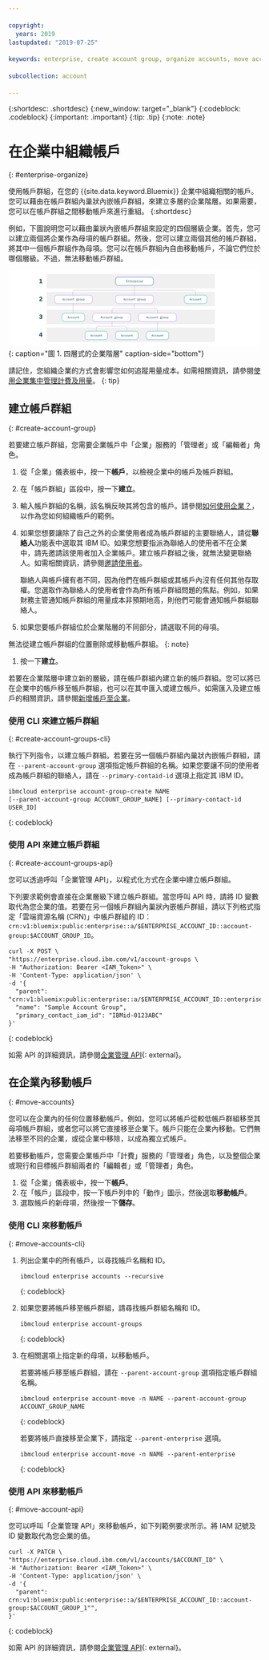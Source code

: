 ```yaml
---

copyright:
  years: 2019
lastupdated: "2019-07-25"

keywords: enterprise, create account group, organize accounts, move accounts

subcollection: account

---
```


{:shortdesc: .shortdesc}
{:new_window: target="_blank"}
{:codeblock: .codeblock}
{:important: .important}
{:tip: .tip}
{:note: .note}

# 在企業中組織帳戶
{: #enterprise-organize}

使用帳戶群組，在您的 {{site.data.keyword.Bluemix}} 企業中組織相關的帳戶。您可以藉由在帳戶群組內巢狀內嵌帳戶群組，來建立多層的企業階層。如果需要，您可以在帳戶群組之間移動帳戶來進行重組。
{:shortdesc}

例如，下圖說明您可以藉由巢狀內嵌帳戶群組來設定的四個層級企業。首先，您可以建立兩個將企業作為母項的帳戶群組。然後，您可以建立兩個其他的帳戶群組，將其中一個帳戶群組作為母項。您可以在帳戶群組內自由移動帳戶，不論它們位於哪個層級。不過，無法移動帳戶群組。

![此圖顯示四個企業層級。最上層是企業，其中包含兩個層級的帳戶群組。然後，帳戶群組會包含帳戶。](images/enterprise-hierarchy.svg "藉由新增帳戶群組來建立企業層級。"){: caption="圖 1. 四層式的企業階層" caption-side="bottom"}

請記住，您組織企業的方式會影響您如何追蹤用量成本。如需相關資訊，請參閱[使用企業集中管理計費及用量](/docs/billing-usage?topic=billing-usage-enterprise)。
{: tip}

## 建立帳戶群組
{: #create-account-group}

若要建立帳戶群組，您需要企業帳戶中「企業」服務的「管理者」或「編輯者」角色。

1. 從「企業」儀表板中，按一下**帳戶**，以檢視企業中的帳戶及帳戶群組。
1. 在「帳戶群組」區段中，按一下**建立**。
1. 輸入帳戶群組的名稱，該名稱反映其將包含的帳戶。請參閱[如何使用企業？](/docs/account?topic=account-enterprise#enterprise-use-cases)，以作為您如何組織帳戶的範例。
1. 如果您想要讓除了自己之外的企業使用者成為帳戶群組的主要聯絡人，請從**聯絡人**功能表中選取其 IBM ID。如果您想要指派為聯絡人的使用者不在企業中，請先邀請該使用者加入企業帳戶。建立帳戶群組之後，就無法變更聯絡人。如需相關資訊，請參閱[邀請使用者](/docs/iam?topic=iam-iamuserinv)。

   聯絡人與帳戶擁有者不同，因為他們在帳戶群組或其帳戶內沒有任何其他存取權。您選取作為聯絡人的使用者會作為所有帳戶群組問題的焦點。例如，如果財務主管通知帳戶群組的用量成本非預期地高，則他們可能會通知帳戶群組聯絡人。


1. 如果您要帳戶群組位於企業階層的不同部分，請選取不同的母項。

  無法從建立帳戶群組的位置刪除或移動帳戶群組。
  {: note}
1. 按一下**建立**。

若要在企業階層中建立新的層級，請在帳戶群組內建立新的帳戶群組。您可以將已在企業中的帳戶移至帳戶群組，也可以在其中匯入或建立帳戶。如需匯入及建立帳戶的相關資訊，請參閱[新增帳戶至企業](/docs/account?topic=account-enterprise-add)。

### 使用 CLI 來建立帳戶群組
{: #create-account-groups-cli}

執行下列指令，以建立帳戶群組。若要在另一個帳戶群組內巢狀內嵌帳戶群組，請在 `--parent-account-group` 選項指定帳戶群組的名稱。如果您要讓不同的使用者成為帳戶群組的聯絡人，請在 `--primary-contaid-id` 選項上指定其 IBM ID。

```
ibmcloud enterprise account-group-create NAME
[--parent-account-group ACCOUNT_GROUP_NAME] [--primary-contact-id USER_ID]
```
{: codeblock}

### 使用 API 來建立帳戶群組
{: #create-account-groups-api}

您可以透過呼叫「企業管理 API」，以程式化方式在企業中建立帳戶群組。

下列要求範例會直接在企業層級下建立帳戶群組。當您呼叫 API 時，請將 ID 變數取代為您企業的值。若要在另一個帳戶群組內巢狀內嵌帳戶群組，請以下列格式指定「雲端資源名稱 (CRN)」中帳戶群組的 ID：`crn:v1:bluemix:public:enterprise::a/$ENTERPRISE_ACCOUNT_ID::account-group:$ACCOUNT_GROUP_ID`。

```
curl -X POST \
"https://enterprise.cloud.ibm.com/v1/account-groups \
-H "Authorization: Bearer <IAM_Token>" \
-H 'Content-Type: application/json' \
-d '{
  "parent": "crn:v1:bluemix:public:enterprise::a/$ENTERPRISE_ACCOUNT_ID::enterprise:$ENTERPRISE_ID",
  "name": "Sample Account Group",
  "primary_contact_iam_id": "IBMid-0123ABC"
}'
```
{: codeblock}

如需 API 的詳細資訊，請參閱[企業管理 API](https://{DomainName}/apidocs/enterprise-apis/enterprise#create-an-account-group){: external}。

## 在企業內移動帳戶
{: #move-accounts}

您可以在企業內的任何位置移動帳戶。例如，您可以將帳戶從較低帳戶群組移至其母項帳戶群組，或者您可以將它直接移至企業下。帳戶只能在企業內移動。它們無法移至不同的企業，或從企業中移除，以成為獨立式帳戶。

若要移動帳戶，您需要企業帳戶中「計費」服務的「管理者」角色，以及整個企業或現行和目標帳戶群組兩者的「編輯者」或「管理者」角色。

1. 從「企業」儀表板中，按一下**帳戶**。
1. 在「帳戶」區段中，按一下帳戶列中的「動作」圖示，然後選取**移動帳戶**。
1. 選取帳戶的新母項，然後按一下**儲存**。

### 使用 CLI 來移動帳戶
{: #move-accounts-cli}

1. 列出企業中的所有帳戶，以尋找帳戶名稱和 ID。

   ```
   ibmcloud enterprise accounts --recursive
   ```
   {: codeblock}
1. 如果您要將帳戶移至帳戶群組，請尋找帳戶群組名稱和 ID。

   ```
   ibmcloud enterprise account-groups
   ```
   {: codeblock}
1. 在相關選項上指定新的母項，以移動帳戶。

   若要將帳戶移至帳戶群組，請在 `--parent-account-group` 選項指定帳戶群組名稱。

   ```
   ibmcloud enterprise account-move -n NAME --parent-account-group ACCOUNT_GROUP_NAME
   ```
   {: codeblock}

   若要將帳戶直接移至企業下，請指定 `--parent-enterprise` 選項。

   ```
   ibmcloud enterprise account-move -n NAME --parent-enterprise
   ```
   {: codeblock}

### 使用 API 來移動帳戶
{: #move-account-api}

您可以呼叫「企業管理 API」來移動帳戶，如下列範例要求所示。將 IAM 記號及 ID 變數取代為您企業的值。

```
curl -X PATCH \
"https://enterprise.cloud.ibm.com/v1/accounts/$ACCOUNT_ID" \
-H "Authorization: Bearer <IAM_Token>" \
-H 'Content-Type: application/json' \
-d '{
  "parent": crn:v1:bluemix:public:enterprise::a/$ENTERPRISE_ACCOUNT_ID::account-group:$ACCOUNT_GROUP_1"",
}'
```
{: codeblock}

如需 API 的詳細資訊，請參閱[企業管理 API](https://{DomainName}/apidocs/enterprise-apis/enterprise#move-an-account-with-the-enterprise){: external}。
